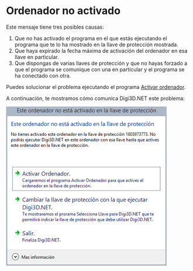 # Ordenador no activado

Este mensaje tiene tres posibles causas:

1. Que no has activado el programa en el que estás ejecutando el programa que te lo ha mostrado en la llave de protección mostrada.
2. Que haya expirado la fecha máxima de activación del ordenador en esa llave en particular.
3. Que dispongas de varias llaves de protección y que no hayas forzado a que el programa se comunique con una en particular y el programa se ha conectado con otra.

Puedes solucionar el problema ejecutando el programa [Activar ordenador](https://app.gitbook.com/s/-MVMB4g-NqQ5C2XEeAQK/acerca-llaves-proteccion/solucion-de-problemas/ActivarOrdenador.html).

A continuación, te mostramos cómo comunica Digi3D.NET este problema:

![Cuadro de diálogo indicando que el ordenador no está activado en la llave de protección](<../../.gitbook/assets/Este ordenador no está activado en la llave de protección.PNG>)
